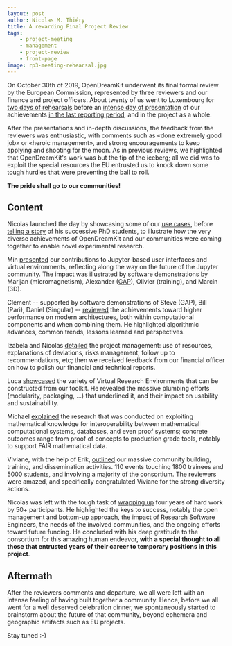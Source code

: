 ```yaml
---
layout: post
author: Nicolas M. Thiéry
title: A rewarding Final Project Review
tags:
    - project-meeting
    - management
    - project-review
    - front-page
image: rp3-meeting-rehearsal.jpg
---
```


On October 30th of 2019, OpenDreamKit underwent its final formal
review by the European Commission, represented by three reviewers and
our finance and project officers. About twenty of us went to
Luxembourg for
[two days of rehearsals](/meetings/2019-10-30-Luxembourg/)
before an
[intense day of presentation](/meetings/2019-10-30-Luxembourg/ProjectReview/)
of our achievements [in the last reporting period](/project/reports/#reporting-period-3),
and in the project as a whole.

After the presentations and in-depth discussions, the feedback from
the reviewers was enthusiastic, with comments such as «done extremely
good job» or «heroic management», and strong encouragements to keep
applying and shooting for the moon. As in previous reviews, we
highlighted that OpenDreamKit's work was but the tip of the iceberg;
all we did was to exploit the special resources the EU entrusted us to
knock down some tough hurdles that were preventing the ball to roll.

**The pride shall go to our communities!**

## Content

Nicolas launched the day by showcasing some of our 
[use cases](/tag/use-case), before
[telling a story](https://nbviewer.jupyter.org/github/OpenDreamKit/demo-semigroup-representation-theory/blob/master/demo.ipynb)
of his successive PhD students, to illustrate how the very diverse
achievements of OpenDreamKit and our communities were coming together
to enable novel experimental research.

Min [presented](/meetings/2019-10-30-Luxembourg/ProjectReview/WP4.pdf)
our contributions to Jupyter-based user interfaces and
virtual environments, reflecting along the way on the future of the
Jupyter community. The impact was illustrated by software
demonstrations by Marijan (micromagnetism), Alexander ([GAP](/meetings/2019-10-30-Luxembourg/ProjectReview/WP4_lightning_talk-Jupyter_and_GAP.pdf)), Olivier
(training), and Marcin (3D).

Clément -- supported by software demonstrations of Steve (GAP), Bill
(Pari), Daniel (Singular) --
[reviewed](/meetings/2019-10-30-Luxembourg/ProjectReview/WP5.pdf)
the achievements toward higher
performance on modern architectures, both within computational
components and when combining them. He highlighted algorithmic
advances, common trends, lessons learned and perspectives.

Izabela and Nicolas [detailed](/meetings/2019-10-30-Luxembourg/ProjectReview/WP1.pdf) the project management: use of
resources, explanations of deviations, risks management, follow up to
recommendations, etc; then we received feedback from our financial
officer on how to polish our financial and technical reports.

Luca [showcased](https://nbviewer.jupyter.org/github/OpenDreamKit/OpenDreamKit.github.io/blob/master/meetings/2019-10-30-Luxembourg/ProjectReview/WP3.ipynb)
the variety of Virtual Research Environments that can
be constructed from our toolkit. He revealed the massive plumbing
efforts (modularity, packaging, ...) that underlined it, and their
impact on usability and sustainability.

Michael [explained](/meetings/2019-10-30-Luxembourg/ProjectReview/WP6.pdf) the research that was conducted on exploiting
mathematical knowledge for interoperability between mathematical
computational systems, databases, and even proof systems; concrete
outcomes range from proof of concepts to production grade tools, notably
to support FAIR mathematical data.

Viviane, with the help of Erik, [outlined](/meetings/2019-10-30-Luxembourg/ProjectReview/WP2) our massive community
building, training, and dissemination activities. 110 events touching
1800 trainees and 5000 students, and involving a majority of the
consortium. The reviewers were amazed, and specifically congratulated
Viviane for the strong diversity actions.

Nicolas was left with the tough task of [wrapping up](/meetings/2019-10-30-Luxembourg/ProjectReview/wrapup-final.pdf)
four years of hard work by 50+ participants. He highlighted the keys
to success, notably the open management and bottom-up approach, the
impact of Research Software Engineers, the needs of the involved
communities, and the ongoing efforts toward future funding. He
concluded with his deep gratitude to the consortium for this amazing
human endeavor, **with a special thought to all those that entrusted
years of their career to temporary positions in this project**.

## Aftermath

After the reviewers comments and departure, we all were left with an
intense feeling of having built together a community. Hence, before we
all went for a well deserved celebration dinner, we spontaneously
started to brainstorm about the future of that community, beyond
ephemera and geographic artifacts such as EU projects.

Stay tuned :-)
